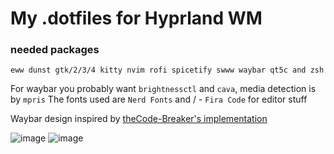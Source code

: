 # My .dotfiles for Hyprland WM

### needed packages

`eww dunst gtk/2/3/4 kitty nvim rofi spicetify swww waybar qt5c and zsh`

For waybar you probably want `brightnessctl` and `cava`, media detection is by `mpris`
The fonts used are `Nerd Fonts` and / - `Fira Code` for editor stuff

Waybar design inspired by [theCode-Breaker's implementation](https://github.com/theCode-Breaker/riverwm)

![image](https://github.com/Shieky/dotfiles/assets/18512363/278aba07-a350-4dc3-9859-f526905b7330)
![image](https://github.com/Shieky/dotfiles/assets/18512363/fa2d5807-5adc-4db5-a30e-490f70d841e6)
